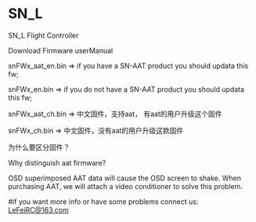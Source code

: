 # SN_L
SN_L Flight Controller

Download Firmware
userManual

snFWx_aat_en.bin => if you have a SN-AAT product you should updata this fw;

snFWx_en.bin     => if you do not have a SN-AAT product you should updata this fw;

snFWx_aat_ch.bin => 中文固件，支持aat， 有aat的用户升级这个固件

snFWx_ch.bin     => 中文固件，没有aat的用户升级这款固件

为什么要区分固件？

Why distinguish aat firmware?

OSD superimposed AAT data will cause the OSD screen to shake. When purchasing AAT, we will attach a video conditioner to solve this problem.

#if you want more info or have some problems connect us: LeFeiRC@163.com

